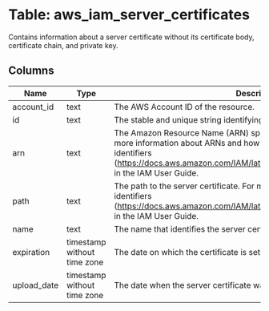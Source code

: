 
# Table: aws_iam_server_certificates
Contains information about a server certificate without its certificate body, certificate chain, and private key.
## Columns
| Name        | Type           | Description  |
| ------------- | ------------- | -----  |
|account_id|text|The AWS Account ID of the resource.|
|id|text|The stable and unique string identifying the server certificate.|
|arn|text|The Amazon Resource Name (ARN) specifying the server certificate. For more information about ARNs and how to use them in policies, see IAM identifiers (https://docs.aws.amazon.com/IAM/latest/UserGuide/Using_Identifiers.html) in the IAM User Guide.|
|path|text|The path to the server certificate. For more information about paths, see IAM identifiers (https://docs.aws.amazon.com/IAM/latest/UserGuide/Using_Identifiers.html) in the IAM User Guide.|
|name|text|The name that identifies the server certificate.|
|expiration|timestamp without time zone|The date on which the certificate is set to expire. |
|upload_date|timestamp without time zone|The date when the server certificate was uploaded. |
